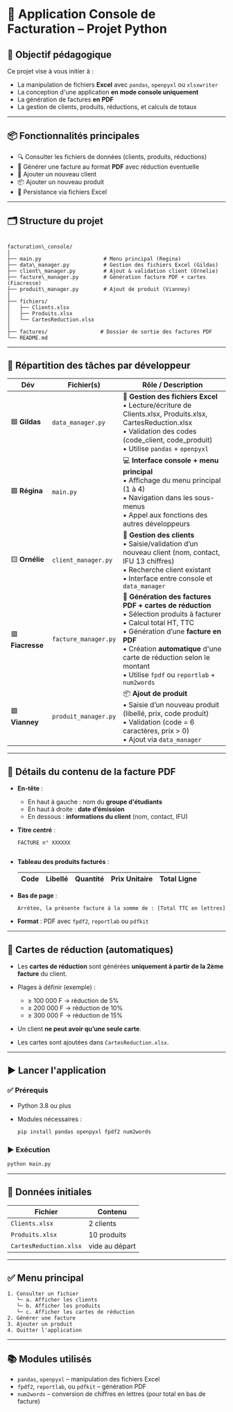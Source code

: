


# 🧾 Application Console de Facturation – Projet Python

## 🎯 Objectif pédagogique

Ce projet vise à vous initier à :
- La manipulation de fichiers **Excel** avec `pandas`, `openpyxl` ou `xlsxwriter`
- La conception d'une application **en mode console uniquement**
- La génération de factures **en PDF**
- La gestion de clients, produits, réductions, et calculs de totaux

---

## 📦 Fonctionnalités principales

- 🔍 Consulter les fichiers de données (clients, produits, réductions)
- 🧾 Générer une facture au format **PDF** avec réduction éventuelle
- 👤 Ajouter un nouveau client
- 📦 Ajouter un nouveau produit
- 💾 Persistance via fichiers Excel

---

## 🗂️ Structure du projet

```

facturation\_console/
│
├── main.py                    # Menu principal (Regina)
├── data\_manager.py           # Gestion des fichiers Excel (Gildas)
├── client\_manager.py         # Ajout & validation client (Ornelie)
├── facture\_manager.py        # Génération facture PDF + cartes (Fiacresse)
├── produit\_manager.py        # Ajout de produit (Vianney)
│
├── fichiers/
│   ├── Clients.xlsx
│   ├── Produits.xlsx
│   └── CartesReduction.xlsx
│
├── factures/                 # Dossier de sortie des factures PDF
└── README.md

````

---

## 👥 Répartition des tâches par développeur

| Dév | Fichier(s) | Rôle / Description |
|-----|------------|--------------------|
| 🟦 **Gildas** | `data_manager.py` | 📁 **Gestion des fichiers Excel** <br>• Lecture/écriture de Clients.xlsx, Produits.xlsx, CartesReduction.xlsx <br>• Validation des codes (code_client, code_produit)<br>• Utilise `pandas` + `openpyxl` |
| 🟩 **Régina** | `main.py` | 💻 **Interface console + menu principal** <br>• Affichage du menu principal (1 à 4)<br>• Navigation dans les sous-menus<br>• Appel aux fonctions des autres développeurs |
| 🟨 **Ornélie** | `client_manager.py` | 👤 **Gestion des clients** <br>• Saisie/validation d’un nouveau client (nom, contact, IFU 13 chiffres)<br>• Recherche client existant<br>• Interface entre console et `data_manager` |
| 🟥 **Fiacresse** | `facture_manager.py` | 🧾 **Génération des factures PDF + cartes de réduction** <br>• Sélection produits à facturer<br>• Calcul total HT, TTC<br>• Génération d’une **facture en PDF**<br>• Création **automatique** d'une carte de réduction selon le montant<br>• Utilise `fpdf` ou `reportlab` + `num2words` |
| 🟪 **Vianney** | `produit_manager.py` | 📦 **Ajout de produit** <br>• Saisie d’un nouveau produit (libellé, prix, code produit)<br>• Validation (code = 6 caractères, prix > 0)<br>• Ajout via `data_manager` |

---

## 🧾 Détails du contenu de la facture PDF

- **En-tête** :
  - En haut à gauche : nom du **groupe d'étudiants**
  - En haut à droite : **date d’émission**
  - En dessous : **informations du client** (nom, contact, IFU)

- **Titre centré** :
  ```text
  FACTURE n° XXXXXX


* **Tableau des produits facturés** :

  | Code | Libellé | Quantité | Prix Unitaire | Total Ligne |
  | ---- | ------- | -------- | ------------- | ----------- |

* **Bas de page** :

  ```text
  Arrêtée, la présente facture à la somme de : [Total TTC en lettres]
  ```

* **Format** : PDF avec `fpdf2`, `reportlab` ou `pdfkit`

---

## 🎁 Cartes de réduction (automatiques)

* Les **cartes de réduction** sont générées **uniquement à partir de la 2ème facture** du client.
* Plages à définir (exemple) :

  * ≥ 100 000 F → réduction de 5%
  * ≥ 200 000 F → réduction de 10%
  * ≥ 300 000 F → réduction de 15%
* Un client **ne peut avoir qu’une seule carte**.
* Les cartes sont ajoutées dans `CartesReduction.xlsx`.

---

## ▶️ Lancer l'application

### ✅ Prérequis

* Python 3.8 ou plus
* Modules nécessaires :

  ```bash
  pip install pandas openpyxl fpdf2 num2words
  ```

### ▶️ Exécution

```bash
python main.py
```

---

## 📄 Données initiales

| Fichier                | Contenu        |
| ---------------------- | -------------- |
| `Clients.xlsx`         | 2 clients      |
| `Produits.xlsx`        | 10 produits    |
| `CartesReduction.xlsx` | vide au départ |

---

## ✅ Menu principal

```text
1. Consulter un fichier
   └─ a. Afficher les clients
   └─ b. Afficher les produits
   └─ c. Afficher les cartes de réduction
2. Générer une facture
3. Ajouter un produit
4. Quitter l'application
```

---

## 📚 Modules utilisés

* `pandas`, `openpyxl` – manipulation des fichiers Excel
* `fpdf2`, `reportlab`, ou `pdfkit` – génération PDF
* `num2words` – conversion de chiffres en lettres (pour total en bas de facture)
